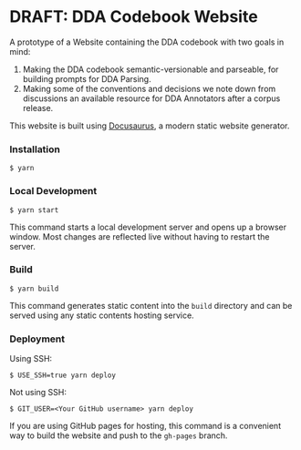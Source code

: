 

# DRAFT: DDA Codebook Website

A prototype of a Website containing the DDA codebook with two goals in mind:

1. Making the DDA codebook semantic-versionable and parseable, for building prompts for DDA Parsing.
2. Making some of the conventions and decisions we note down from discussions an available resource for DDA Annotators after a corpus release.

This website is built using [Docusaurus](https://docusaurus.io/), a modern static website generator.

### Installation

```
$ yarn
```

### Local Development

```
$ yarn start
```

This command starts a local development server and opens up a browser window. Most changes are reflected live without having to restart the server.

### Build

```
$ yarn build
```

This command generates static content into the `build` directory and can be served using any static contents hosting service.

### Deployment

Using SSH:

```
$ USE_SSH=true yarn deploy
```

Not using SSH:

```
$ GIT_USER=<Your GitHub username> yarn deploy
```

If you are using GitHub pages for hosting, this command is a convenient way to build the website and push to the `gh-pages` branch.
